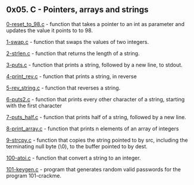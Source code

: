 ## 0x05. C - Pointers, arrays and strings

[0-reset_to_98.c](./0-reset_to_98.c) - function that takes a pointer to an int as parameter and updates the value it points to to 98.

[1-swap.c](./1-swap.c) - function that swaps the values of two integers.

[2-strlen.c](./2-strlen.c) - function that returns the length of a string.

[3-puts.c](./3-puts.c) - function that prints a string, followed by a new line, to stdout.

[4-print_rev.c](./4-print_rev.c) -  function that prints a string, in reverse

[5-rev_string.c](./5-rev_string.c) - function that reverses a string.

[6-puts2.c](./6-puts2.c) - function that prints every other character of a string, starting with the first character

[7-puts_half.c](./7-puts_half.c) - function that prints half of a string, followed by a new line.

[8-print_array.c](./8-print_array.c) - function that prints n elements of an array of integers

[9-strcpy.c](./strcpy.c) - function that copies the string pointed to by src, including the terminating null byte (\0), to the buffer pointed to by dest.

[100-atoi.c](./100-atoi.c) - function that convert a string to an integer.

[101-keygen.c](./101-keygen.c) - program that generates random valid passwords for the program 101-crackme.



